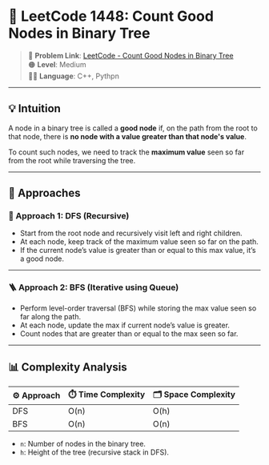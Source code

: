 # 🌟 LeetCode 1448: Count Good Nodes in Binary Tree

> 📎 **Problem Link**: [LeetCode - Count Good Nodes in Binary Tree](https://leetcode.com/problems/count-good-nodes-in-binary-tree/)  
> 🟠 **Level**: Medium  
> 🧑‍💻 **Language**: C++, Pythpn

---

## 💡 Intuition

A node in a binary tree is called a **good node** if, on the path from the root to that node, there is **no node with a value greater than that node's value**.

To count such nodes, we need to track the **maximum value** seen so far from the root while traversing the tree.

---

## 🧰 Approaches

### 🌲 Approach 1: DFS (Recursive)

- Start from the root node and recursively visit left and right children.
- At each node, keep track of the maximum value seen so far on the path.
- If the current node’s value is greater than or equal to this max value, it’s a good node.

---

### 🪜 Approach 2: BFS (Iterative using Queue)

- Perform level-order traversal (BFS) while storing the max value seen so far along the path.
- At each node, update the max if current node’s value is greater.
- Count nodes that are greater than or equal to the max seen so far.

---

## 📊 Complexity Analysis

| ⚙️ Approach | ⏱️ Time Complexity | 🗂️ Space Complexity |
|------------|--------------------|---------------------|
| DFS        | O(n)               | O(h)                |
| BFS        | O(n)               | O(n)                |

- `n`: Number of nodes in the binary tree.
- `h`: Height of the tree (recursive stack in DFS).
